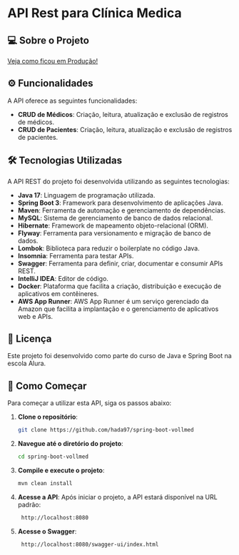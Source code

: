 # API Rest para Clínica Medica

## 💻 Sobre o Projeto

[Veja como ficou em Produção!](http://54.159.124.62:8080/swagger-ui/index.html)

## ⚙️ Funcionalidades

A API oferece as seguintes funcionalidades:
- **CRUD de Médicos**: Criação, leitura, atualização e exclusão de registros de médicos.
- **CRUD de Pacientes**: Criação, leitura, atualização e exclusão de registros de pacientes.

## 🛠 Tecnologias Utilizadas

A API REST do projeto foi desenvolvida utilizando as seguintes tecnologias:
- **Java 17**: Linguagem de programação utilizada.
- **Spring Boot 3**: Framework para desenvolvimento de aplicações Java.
- **Maven**: Ferramenta de automação e gerenciamento de dependências.
- **MySQL**: Sistema de gerenciamento de banco de dados relacional.
- **Hibernate**: Framework de mapeamento objeto-relacional (ORM).
- **Flyway**: Ferramenta para versionamento e migração de banco de dados.
- **Lombok**: Biblioteca para reduzir o boilerplate no código Java.
- **Insomnia**: Ferramenta para testar APIs.
- **Swagger**: Ferramenta para definir, criar, documentar e consumir APIs REST.
- **IntelliJ IDEA**: Editor de código.
- **Docker**:  Plataforma que facilita a criação, distribuição e execução de aplicativos em contêineres.
- **AWS App Runner**: AWS App Runner é um serviço gerenciado da Amazon que facilita a implantação e o gerenciamento de aplicativos web e APIs.

## 📝 Licença

Este projeto foi desenvolvido como parte do curso de Java e Spring Boot na escola Alura.

## 🚀 Como Começar

Para começar a utilizar esta API, siga os passos abaixo:

1. **Clone o repositório**:
    ```bash
    git clone https://github.com/hada97/spring-boot-vollmed
    ```

2. **Navegue até o diretório do projeto**:
    ```bash
    cd spring-boot-vollmed
    ```

3. **Compile e execute o projeto**:
    ```bash
    mvn clean install

    ```

4. **Acesse a API**: Após iniciar o projeto, a API estará disponível na URL padrão:
   ```bash
    http://localhost:8080
   
    ```

5. **Acesse o Swagger**: 
   ```bash
    http://localhost:8080/swagger-ui/index.html

    ```